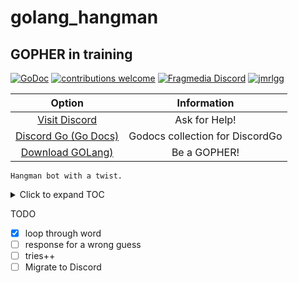 ﻿# golang_hangman

## GOPHER in training

[![GoDoc](https://godoc.org/github.com/jmrlgg/golang_hangman?status.svg)](https://godoc.org/github.com/jmrlgg/golang_hangman)
[![contributions welcome](https://img.shields.io/badge/contributions-welcome-brightgreen.svg?style=flat)](https://github.com/jmrlgg/godiscord/issues) [![Fragmedia Discord](https://img.shields.io/badge/FragMedia-Discord-ff69b4.svg)](https://discord.me/fragmedia)  [![jmrlgg](https://img.shields.io/badge/twitter-jMrLgg-blue.svg)](https://twitter.com/jmrlgg) 

<!-- [![Beerpay](https://img.shields.io/beerpay/jmrlgg/godiscord.svg)](https://beerpay.io/jmrlgg/godiscord) -->


| Option | Information |
|:--: | :--: |
| [Visit Discord](https://discord.me/fragmedia) | Ask for Help! |
| [Discord Go (Go Docs)](https://godoc.org/github.com/bwmarrin/discordgo) | Godocs collection for DiscordGo |
| [Download GOLang)](https://golang.org/dl/) | Be a GOPHER! |


```
Hangman bot with a twist. 
```

<details>
  <summary>Click to expand TOC</summary>

<!-- TOC -->

- [Hangman](#golang_hangman)
  - [0](#w)
  - [0](#s)
  - [0](#s)
  - [0](#n)
  - [0](#s)
  - [0](#p)
  - [0](#n)
  - [0](#d)
  - [0](#h)
  - [0](#l)
  - [0](#l)

<!-- /TOC -->

</details>


TODO
- [x] loop through word 
- [ ] response for a wrong guess
- [ ] tries++ 
- [ ] Migrate to Discord
```

